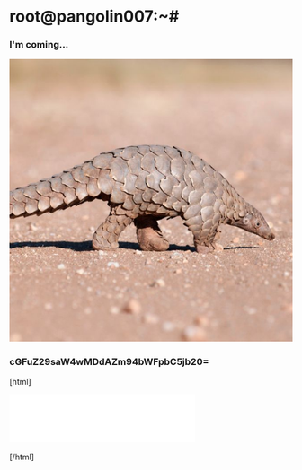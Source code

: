 # root@pangolin007:~#

### I'm coming...

![pangolin007](https://raw.githubusercontent.com/pangolin007/images/master/2020.01.11/pangolin007.jpg)

### cGFuZ29saW4wMDdAZm94bWFpbC5jb20=

[html]

<iframe frameborder="no" border="0" marginwidth="0" marginheight="0" width=330 height=86 src="//music.163.com/outchain/player?type=2&id=433103958&auto=1&height=66"></iframe>

[/html]

